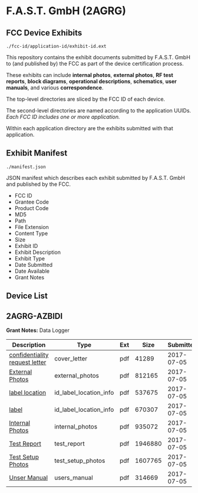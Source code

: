 # F.A.S.T. GmbH (2AGRG)
## FCC Device Exhibits

```
./fcc-id/application-id/exhibit-id.ext
```

This repository contains the exhibit documents submitted by F.A.S.T. GmbH to (and published by) the FCC as part of the device certification process.

These exhibits can include **internal photos**, **external photos**, **RF test reports**, **block diagrams**, **operational descriptions**, **schematics**, **user manuals**, and various **correspondence**.

The top-level directories are sliced by the FCC ID of each device.

The second-level directories are named according to the application UUIDs. *Each FCC ID includes one or more application.*

Within each application directory are the exhibits submitted with that application. 

## Exhibit Manifest

```
./manifest.json
```

JSON manifest which describes each exhibit submitted by F.A.S.T. GmbH and published by the FCC.

- FCC ID
- Grantee Code
- Product Code
- MD5
- Path
- File Extension
- Content Type
- Size
- Exhibit ID
- Exhibit Description
- Exhibit Type
- Date Submitted
- Date Available
- Grant Notes

## Device List
## 2AGRG-AZBIDI
**Grant Notes:** Data Logger

| Description | Type | Ext | Size | Submitted | Available |
| ----------- | ---- | --- | ---- | --------- | --------- |
| [confidentiality request letter](2AGRG-AZBIDI/7a3503393e9de4334e166a8a223869bf/3450468.pdf) | cover_letter | pdf | 41289 | 2017-07-05 | 2017-07-05 |
| [External Photos](2AGRG-AZBIDI/7a3503393e9de4334e166a8a223869bf/3450461.pdf) | external_photos | pdf | 812165 | 2017-07-05 | 2017-07-05 |
| [label location](2AGRG-AZBIDI/7a3503393e9de4334e166a8a223869bf/3450466.pdf) | id_label_location_info | pdf | 537675 | 2017-07-05 | 2017-07-05 |
| [label](2AGRG-AZBIDI/7a3503393e9de4334e166a8a223869bf/3450467.pdf) | id_label_location_info | pdf | 670307 | 2017-07-05 | 2017-07-05 |
| [Internal Photos](2AGRG-AZBIDI/7a3503393e9de4334e166a8a223869bf/3450463.pdf) | internal_photos | pdf | 935072 | 2017-07-05 | 2017-07-05 |
| [Test Report](2AGRG-AZBIDI/7a3503393e9de4334e166a8a223869bf/3450462.pdf) | test_report | pdf | 1946880 | 2017-07-05 | 2017-07-05 |
| [Test Setup Photos](2AGRG-AZBIDI/7a3503393e9de4334e166a8a223869bf/3450459.pdf) | test_setup_photos | pdf | 1607765 | 2017-07-05 | 2017-07-05 |
| [Unser Manual](2AGRG-AZBIDI/7a3503393e9de4334e166a8a223869bf/3450464.pdf) | users_manual | pdf | 314669 | 2017-07-05 | 2017-07-05 |
